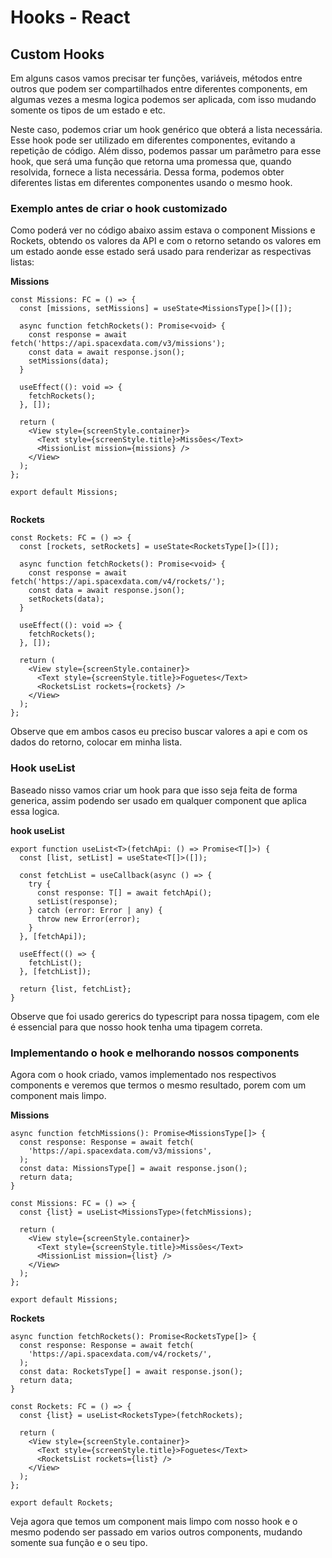 # Hooks - React

## Custom Hooks

Em alguns casos vamos precisar ter funções, variáveis, métodos entre outros que podem ser compartilhados entre diferentes components, em algumas vezes a mesma logica podemos ser aplicada, com isso mudando somente os tipos de um estado e etc.

Neste caso, podemos criar um hook genérico que obterá a lista necessária. Esse hook pode ser utilizado em diferentes componentes, evitando a repetição de código. Além disso, podemos passar um parâmetro para esse hook, que será uma função que retorna uma promessa que, quando resolvida, fornece a lista necessária. Dessa forma, podemos obter diferentes listas em diferentes componentes usando o mesmo hook.

### Exemplo antes de criar o hook customizado

Como poderá ver no código abaixo assim estava o component Missions e Rockets, obtendo os valores da API e com o retorno setando os valores em um estado aonde esse estado será usado para renderizar as respectivas listas:

**Missions**

```tsx
const Missions: FC = () => {
  const [missions, setMissions] = useState<MissionsType[]>([]);

  async function fetchRockets(): Promise<void> {
    const response = await fetch('https://api.spacexdata.com/v3/missions');
    const data = await response.json();
    setMissions(data);
  }

  useEffect((): void => {
    fetchRockets();
  }, []);

  return (
    <View style={screenStyle.container}>
      <Text style={screenStyle.title}>Missões</Text>
      <MissionList mission={missions} />
    </View>
  );
};

export default Missions;


```

**Rockets**

```tsx
const Rockets: FC = () => {
  const [rockets, setRockets] = useState<RocketsType[]>([]);

  async function fetchRockets(): Promise<void> {
    const response = await fetch('https://api.spacexdata.com/v4/rockets/');
    const data = await response.json();
    setRockets(data);
  }

  useEffect((): void => {
    fetchRockets();
  }, []);

  return (
    <View style={screenStyle.container}>
      <Text style={screenStyle.title}>Foguetes</Text>
      <RocketsList rockets={rockets} />
    </View>
  );
};

```

Observe que em ambos casos eu preciso buscar valores a api e com os dados do retorno, colocar em minha lista.

### Hook useList

Baseado nisso vamos criar um hook para que isso seja feita de forma generica, assim podendo ser usado em qualquer component que aplica essa logica.

**hook useList**

```tsx
export function useList<T>(fetchApi: () => Promise<T[]>) {
  const [list, setList] = useState<T[]>([]);

  const fetchList = useCallback(async () => {
    try {
      const response: T[] = await fetchApi();
      setList(response);
    } catch (error: Error | any) {
      throw new Error(error);
    }
  }, [fetchApi]);

  useEffect(() => {
    fetchList();
  }, [fetchList]);

  return {list, fetchList};
}

```

Observe que foi usado gererics do typescript para nossa tipagem, com ele é essencial para que nosso hook tenha uma tipagem correta.

### Implementando o hook e melhorando nossos components

Agora com o hook criado, vamos implementado nos respectivos components e veremos que termos o mesmo resultado, porem com um component mais limpo.

**Missions**

```tsx
async function fetchMissions(): Promise<MissionsType[]> {
  const response: Response = await fetch(
    'https://api.spacexdata.com/v3/missions',
  );
  const data: MissionsType[] = await response.json();
  return data;
}

const Missions: FC = () => {
  const {list} = useList<MissionsType>(fetchMissions);

  return (
    <View style={screenStyle.container}>
      <Text style={screenStyle.title}>Missões</Text>
      <MissionList mission={list} />
    </View>
  );
};

export default Missions;
```

**Rockets**

```tsx
async function fetchRockets(): Promise<RocketsType[]> {
  const response: Response = await fetch(
    'https://api.spacexdata.com/v4/rockets/',
  );
  const data: RocketsType[] = await response.json();
  return data;
}

const Rockets: FC = () => {
  const {list} = useList<RocketsType>(fetchRockets);

  return (
    <View style={screenStyle.container}>
      <Text style={screenStyle.title}>Foguetes</Text>
      <RocketsList rockets={list} />
    </View>
  );
};

export default Rockets;

```

Veja agora que temos um component mais limpo com nosso hook e o mesmo podendo ser passado em varios outros components, mudando somente sua função e o seu tipo.
